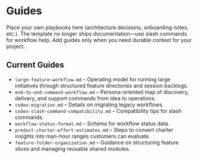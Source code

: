 # Guides

Place your own playbooks here (architecture decisions, onboarding notes, etc.). The template no longer ships documentation—use slash commands for workflow help. Add guides only when you need durable context for your project.

## Current Guides

- `large-feature-workflow.md` – Operating model for running large initiatives through structured feature directories and session backlogs.
- `end-to-end-command-workflow.md` – Persona-oriented map of discovery, delivery, and support commands from idea to operations.
- `codex-migration.md` – Details on migrating legacy workflows.
- `codex-slash-command-compatibility.md` – Compatibility tips for slash commands.
- `workflow-status-format.md` – Schema for workflow status data.
- `product-charter-effort-estimates.md` – Steps to convert charter insights into man-hour ranges customers can evaluate.
- `feature-folder-organization.md` – Guidance on structuring feature slices and managing reusable shared modules.
